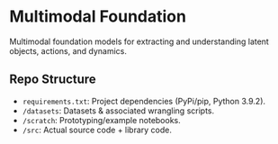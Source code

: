 # Multimodal Foundation

Multimodal foundation models for extracting and understanding latent objects,
actions, and dynamics.


## Repo Structure
 - `requirements.txt`: Project dependencies (PyPi/pip, Python 3.9.2).
 - `/datasets`: Datasets & associated wrangling scripts. 
 - `/scratch`: Prototyping/example notebooks.
 - `/src`: Actual source code + library code. 

 



